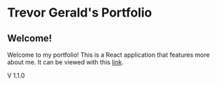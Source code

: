 # Trevor Gerald's Portfolio

## Welcome!
Welcome to my portfolio! This is a React application that features more about me. It can be viewed with this [link](https://latch-a5d70.web.app/). 

V 1.1.0